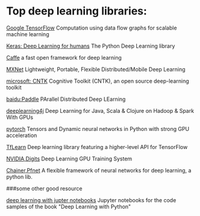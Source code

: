 
# Top deep learning libraries:

[Google TensorFlow](https://github.com/tensorflow/tensorflow) Computation using data flow graphs for scalable machine learning

[Keras: Deep Learning for humans](https://github.com/keras-team/keras) The Python Deep Learning library

[Caffe](https://github.com/BVLC/caffe)  a fast open framework for deep learning

[MXNet](https://github.com/apache/incubator-mxnet)  Lightweight, Portable, Flexible Distributed/Mobile Deep Learning

[microsoft: CNTK](https://github.com/Microsoft/CNTK) Cognitive Toolkit (CNTK), an open source deep-learning toolkit

[baidu:Paddle](https://github.com/PaddlePaddle/Paddle) PArallel Distributed Deep LEarning

[deeplearning4j](https://github.com/deeplearning4j/deeplearning4j) Deep Learning for Java, Scala & Clojure on Hadoop & Spark With GPUs

[pytorch](https://github.com/pytorch/pytorch) Tensors and Dynamic neural networks in Python with strong GPU acceleration

[TfLearn](https://github.com/tflearn/tflearn) Deep learning library featuring a higher-level API for TensorFlow

[NVIDIA,Digits](https://github.com/NVIDIA/DIGITS) Deep Learning GPU Training System

[Chainer,Pfnet](https://github.com/chainer/chainer) A flexible framework of neural networks for deep learning, a python lib.



###some other good resource

[deep learning with jupter notebooks](https://github.com/lianzeng/deep-learning-with-python-notebooks)  Jupyter notebooks for the code samples of the book "Deep Learning with Python"
